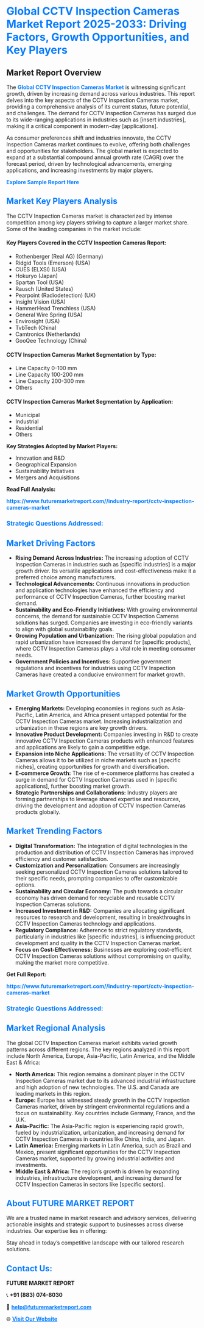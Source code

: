 <h1 style="color: #007BFF;">Global CCTV Inspection Cameras Market Report 2025-2033: Driving Factors, Growth Opportunities, and Key Players</h1>

<section id="overview">
<h2>Market Report Overview</h2>
<p>The <a href="https://www.futuremarketreport.com//industry-report/cctv-inspection-cameras-market" style="color: #007BFF; text-decoration: none;"><strong>Global CCTV Inspection Cameras Market</strong></a> is witnessing significant growth, driven by increasing demand across various industries. This report delves into the key aspects of the CCTV Inspection Cameras market, providing a comprehensive analysis of its current status, future potential, and challenges. The demand for CCTV Inspection Cameras has surged due to its wide-ranging applications in industries such as [insert industries], making it a critical component in modern-day [applications].</p>
<p>As consumer preferences shift and industries innovate, the CCTV Inspection Cameras market continues to evolve, offering both challenges and opportunities for stakeholders. The global market is expected to expand at a substantial compound annual growth rate (CAGR) over the forecast period, driven by technological advancements, emerging applications, and increasing investments by major players.</p>
</section>

<section id="overview">
<p><a href="https://www.futuremarketreport.com//request-sample/reportId=45943" style="color: #007BFF; text-decoration: none;"><strong>Explore Sample Report Here</strong></a></p>
</section>

<section id="key-players">
<h2 style="color: #007BFF;">Market Key Players Analysis</h2>
<p>The CCTV Inspection Cameras market is characterized by intense competition among key players striving to capture a larger market share. Some of the leading companies in the market include:</p>
<h4>Key Players Covered in the CCTV Inspection Cameras Report:</h4>
<ul><li>Rothenberger (Real AG) (Germany)</li><li>Ridgid Tools (Emerson) (USA)</li><li>CUES (ELXSI) (USA)</li><li>Hokuryo (Japan)</li><li>Spartan Tool (USA)</li><li>Rausch (United States)</li><li>Pearpoint (Radiodetection) (UK)</li><li>Insight Vision (USA)</li><li>HammerHead Trenchless (USA)</li><li>General Wire Spring (USA)</li><li>Envirosight (USA)</li><li>TvbTech (China)</li><li>Camtronics (Netherlands)</li><li>GooQee Technology (China)</li></ul>
<h4>CCTV Inspection Cameras Market Segmentation by Type:</h4>
<ul><li>Line Capacity 0-100 mm</li><li>Line Capacity 100-200 mm</li><li>Line Capacity 200-300 mm</li><li>Others</li></ul>

<h4>CCTV Inspection Cameras Market Segmentation by Application:</h4>
<ul><li>Municipal</li><li>Industrial</li><li>Residential</li><li>Others</li></ul>
<p><strong>Key Strategies Adopted by Market Players:</strong></p>
<ul>
<li>Innovation and R&D</li>
<li>Geographical Expansion</li>
<li>Sustainability Initiatives</li>
<li>Mergers and Acquisitions</li>
</ul>
</section>

<section>
<p><strong>Read Full Analysis: </strong></p><a href="https://www.futuremarketreport.com//industry-report/cctv-inspection-cameras-market" style="color: #007BFF; text-decoration: none;"><strong>https://www.futuremarketreport.com//industry-report/cctv-inspection-cameras-market</strong></a>
<h3 style="color: #007BFF;">Strategic Questions Addressed:</h3>
</section>

<section id="driving-factors">
<h2 style="color: #007BFF;">Market Driving Factors</h2>
<ul>
<li><strong>Rising Demand Across Industries:</strong> The increasing adoption of CCTV Inspection Cameras in industries such as [specific industries] is a major growth driver. Its versatile applications and cost-effectiveness make it a preferred choice among manufacturers.</li>
<li><strong>Technological Advancements:</strong> Continuous innovations in production and application technologies have enhanced the efficiency and performance of CCTV Inspection Cameras, further boosting market demand.</li>
<li><strong>Sustainability and Eco-Friendly Initiatives:</strong> With growing environmental concerns, the demand for sustainable CCTV Inspection Cameras solutions has surged. Companies are investing in eco-friendly variants to align with global sustainability goals.</li>
<li><strong>Growing Population and Urbanization:</strong> The rising global population and rapid urbanization have increased the demand for [specific products], where CCTV Inspection Cameras plays a vital role in meeting consumer needs.</li>
<li><strong>Government Policies and Incentives:</strong> Supportive government regulations and incentives for industries using CCTV Inspection Cameras have created a conducive environment for market growth.</li>
</ul>
</section>

<section id="growth-opportunities">
<h2 style="color: #007BFF;">Market Growth Opportunities</h2>
<ul>
<li><strong>Emerging Markets:</strong> Developing economies in regions such as Asia-Pacific, Latin America, and Africa present untapped potential for the CCTV Inspection Cameras market. Increasing industrialization and urbanization in these regions are key growth drivers.</li>
<li><strong>Innovative Product Development:</strong> Companies investing in R&D to create innovative CCTV Inspection Cameras products with enhanced features and applications are likely to gain a competitive edge.</li>
<li><strong>Expansion into Niche Applications:</strong> The versatility of CCTV Inspection Cameras allows it to be utilized in niche markets such as [specific niches], creating opportunities for growth and diversification.</li>
<li><strong>E-commerce Growth:</strong> The rise of e-commerce platforms has created a surge in demand for CCTV Inspection Cameras used in [specific applications], further boosting market growth.</li>
<li><strong>Strategic Partnerships and Collaborations:</strong> Industry players are forming partnerships to leverage shared expertise and resources, driving the development and adoption of CCTV Inspection Cameras products globally.</li>
</ul>
</section>

<section id="trending-factors">
<h2 style="color: #007BFF;">Market Trending Factors</h2>
<ul>
<li><strong>Digital Transformation:</strong> The integration of digital technologies in the production and distribution of CCTV Inspection Cameras has improved efficiency and customer satisfaction.</li>
<li><strong>Customization and Personalization:</strong> Consumers are increasingly seeking personalized CCTV Inspection Cameras solutions tailored to their specific needs, prompting companies to offer customizable options.</li>
<li><strong>Sustainability and Circular Economy:</strong> The push towards a circular economy has driven demand for recyclable and reusable CCTV Inspection Cameras solutions.</li>
<li><strong>Increased Investment in R&D:</strong> Companies are allocating significant resources to research and development, resulting in breakthroughs in CCTV Inspection Cameras technology and applications.</li>
<li><strong>Regulatory Compliance:</strong> Adherence to strict regulatory standards, particularly in industries like [specific industries], is influencing product development and quality in the CCTV Inspection Cameras market.</li>
<li><strong>Focus on Cost-Effectiveness:</strong> Businesses are exploring cost-efficient CCTV Inspection Cameras solutions without compromising on quality, making the market more competitive.</li>
</ul>
</section>

<section>
<p><strong>Get Full Report: </strong></p><a href="https://www.futuremarketreport.com//industry-report/cctv-inspection-cameras-market" style="color: #007BFF; text-decoration: none;"><strong>https://www.futuremarketreport.com//industry-report/cctv-inspection-cameras-market</strong></a>
<h3 style="color: #007BFF;">Strategic Questions Addressed:</h3>
</section>


<section id="regional-analysis">
<h2 style="color: #007BFF;">Market Regional Analysis</h2>
<p>The global CCTV Inspection Cameras market exhibits varied growth patterns across different regions. The key regions analyzed in this report include North America, Europe, Asia-Pacific, Latin America, and the Middle East & Africa:</p>
<ul>
<li><strong>North America:</strong> This region remains a dominant player in the CCTV Inspection Cameras market due to its advanced industrial infrastructure and high adoption of new technologies. The U.S. and Canada are leading markets in this region.</li>
<li><strong>Europe:</strong> Europe has witnessed steady growth in the CCTV Inspection Cameras market, driven by stringent environmental regulations and a focus on sustainability. Key countries include Germany, France, and the U.K.</li>
<li><strong>Asia-Pacific:</strong> The Asia-Pacific region is experiencing rapid growth, fueled by industrialization, urbanization, and increasing demand for CCTV Inspection Cameras in countries like China, India, and Japan.</li>
<li><strong>Latin America:</strong> Emerging markets in Latin America, such as Brazil and Mexico, present significant opportunities for the CCTV Inspection Cameras market, supported by growing industrial activities and investments.</li>
<li><strong>Middle East & Africa:</strong> The region’s growth is driven by expanding industries, infrastructure development, and increasing demand for CCTV Inspection Cameras in sectors like [specific sectors].</li>
</ul>
</section>

<footer>
<h2 style="color: #007BFF;">About FUTURE MARKET REPORT</h2>
<p>We are a trusted name in market research and advisory services, delivering actionable insights and strategic support to businesses across diverse industries. Our expertise lies in offering:</p>

<p>Stay ahead in today’s competitive landscape with our tailored research solutions.</p>

<h2 style="color: #007BFF;">Contact Us:</h2>
<p><strong>FUTURE MARKET REPORT</strong></p>
<p>📞 <strong>+91 (883) 074-8030</strong></p>
<p>📧 <strong><a href="mailto:help@futuremarketreport.com" style="color: #007BFF;">help@futuremarketreport.com</a></strong></p>
<p>🌐 <strong><a href="https://www.futuremarketreport.com/" style="color: #007BFF;">Visit Our Website</a></strong></p>
</footer>